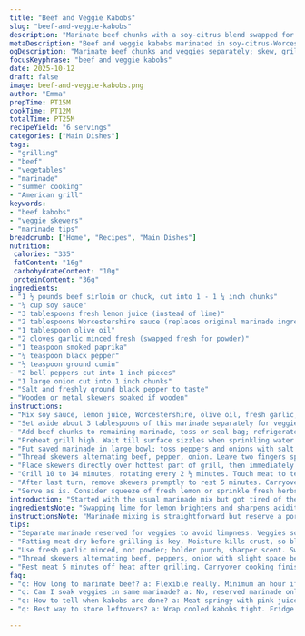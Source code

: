 ```yaml
---
title: "Beef and Veggie Kabobs"
slug: "beef-and-veggie-kabobs"
description: "Marinate beef chunks with a soy-citrus blend swapped for Worcestershire. Grill with peppers and onions soaked briefly in leftover marinade. Flip every few minutes, watch for char on edges and meat's firmness. Timing flexible but trust senses over clock. Serves 6, balanced macros with solid protein and moderate fat, fiber from veggies. Salt and peppers adjust seasoning. A little garlic powder switched for fresh minced; sharper kick with caramelizing onion and pepper aromas. Grill on medium-high once searing starts. Visual cues more than timers. Skewers threaded alternating meat and vegetables for even cook and flavor. Intuition key to avoid dry meat or raw pepper crunch."
metaDescription: "Beef and veggie kabobs marinated in soy-citrus-Worcestershire mix grilled medium-high. Balanced protein, fresh garlic, charred edges, and pepper-onion contrast serve 6."
ogDescription: "Marinate beef chunks and veggies separately; skew, grill 10-14 min with flips. Watch sizzle, edges char, springy meat for medium. Bold garlic, lemon brightness."
focusKeyphrase: "beef and veggie kabobs"
date: 2025-10-12
draft: false
image: beef-and-veggie-kabobs.png
author: "Emma"
prepTime: PT15M
cookTime: PT12M
totalTime: PT25M
recipeYield: "6 servings"
categories: ["Main Dishes"]
tags:
- "grilling"
- "beef"
- "vegetables"
- "marinade"
- "summer cooking"
- "American grill"
keywords:
- "beef kabobs"
- "veggie skewers"
- "marinade tips"
breadcrumb: ["Home", "Recipes", "Main Dishes"]
nutrition: 
 calories: "335"
 fatContent: "16g"
 carbohydrateContent: "10g"
 proteinContent: "36g"
ingredients:
- "1 ½ pounds beef sirloin or chuck, cut into 1 - 1 ¼ inch chunks"
- "¼ cup soy sauce"
- "3 tablespoons fresh lemon juice (instead of lime)"
- "2 tablespoons Worcestershire sauce (replaces original marinade ingredient)"
- "1 tablespoon olive oil"
- "2 cloves garlic minced fresh (swapped fresh for powder)"
- "1 teaspoon smoked paprika"
- "¼ teaspoon black pepper"
- "½ teaspoon ground cumin"
- "2 bell peppers cut into 1 inch pieces"
- "1 large onion cut into 1 inch chunks"
- "Salt and freshly ground black pepper to taste"
- "Wooden or metal skewers soaked if wooden"
instructions:
- "Mix soy sauce, lemon juice, Worcestershire, olive oil, fresh garlic, smoked paprika, black pepper, cumin thoroughly in a bowl or large zip-close bag."
- "Set aside about 3 tablespoons of this marinade separately for veggies later. Keep cool."
- "Add beef chunks to remaining marinade, toss or seal bag; refrigerate 45 minutes to 22 hours. Longer breaks down fibers, but don’t overdo or meat gets mushy."
- "Preheat grill high. Wait till surface sizzles when sprinkling water. Pat meat dry slightly to get good sear; moisture kills crust."
- "Put saved marinade in large bowl; toss peppers and onions with salt, pepper, stir. Don’t soak veggies too long or flavor dilutes."
- "Thread skewers alternating beef, pepper, onion. Leave two fingers space between pieces for even heat."
- "Place skewers directly over hottest part of grill, then immediately reduce heat to medium-high. Avoid flame-ups; flare-ups char bitter, not good."
- "Grill 10 to 14 minutes, rotating every 2 ½ minutes. Touch meat to test doneness — firm with a little spring means medium, softish for rare. Peek for edges of veggies getting charred, bubbling juices, sizzling sounds cropping up."
- "After last turn, remove skewers promptly to rest 5 minutes. Carryover cooking finishes gently, juices reabsorb."
- "Serve as is. Consider squeeze of fresh lemon or sprinkle fresh herbs because, why not? Adjust salt after grilling — marinade salt seeps into meat but never enough."
introduction: "Started with the usual marinade mix but got tired of the same flavors so I switched lime for lemon and tossed in Worcestershire instead of one ingredient for a deeper umami hit. Learned the hard way—don’t drown the veggies in marinade or they go limp and flavorless. The timing for marinating beef? Flexible. I prefer one hour minimum but once pushed up to nearly a full day and it tenderized beautifully without falling apart. Grill hot, quick, and watch that crust form. Flip often. Skewers threaded with peppers and onion give great flavor contrast but remember, peppers need just a brief bath in reserved marinade, not a soak. Grill’s heat and the smell of meat and veggies cooking is a sure sign to trust, not timers. Losing track is part of the fun, really."
ingredientsNote: "Swapping lime for lemon brightens and sharpens acidity fresh, less tropical than lime. Worcestershire adds a complex twist replacing a usual soy-heavy note. Fresh garlic punches harder than powder—don’t skip it unless in a pinch. Choosing sirloin or chuck depends on your patience for chew; chuck gets tender over long marinade, sirloin faster but leaner. Keep salt moderate in the marinade since reserved mix for veggies also salted separately. Wood skewers definitely need soaking unless metal—burn potential high otherwise. Peppers and onions – cut uniform for even cook; uneven cuts lead to crunchy oddities or mushy edges. Marinating time flexibility means you can prep ahead but not past 24 hours or texture breaks down aggressively. Store meat in fridge for food safety during marination."
instructionsNote: "Marinade mixing is straightforward but reserve a portion before meat goes in — key for vegetables to infuse flavor without wasting fresh batch. Pat meat dry before grilling — it helps get that satisfying crust. Preheating grill is crucial – check readiness by sprinkling water: if it sizzles vigorously, you’re good. Alternate thread skewers so each bite is balanced, prevents overcooking the veg or undercooking meat. Flipping every 2-3 minutes builds char, avoids flare-ups and uneven cooking. Look for meat firmness; presses springy and juices running pink mean medium rare to medium — check with finger firmness over time, not the clock. Veggies want charred edges, softened interiors, and deep color, avoid soggy raw centers. Rest meat post grill; juices redistribute preventing dryness. Taste and add a squeeze of lemon if needs brightness still, or sprinkle fresh herbs for lifting."
tips:
- "Separate marinade reserved for veggies to avoid limpness. Veggies soak briefly, no drowning. Flavor dilutes fast with long exposure; peppers need quick toss with salt and pepper only. Keep that contrast crisp; skin chars but inside stays firm. Timing crucial here, not exact but watch appearance and aroma more than minutes."
- "Patting meat dry before grilling is key. Moisture kills crust, so blot well after marinating. Sizzle on hot grill tells if surface’s ready. Test with drops of water; sizzle means heat's right. Flip every two to three minutes, quick rotations build char and avoid flare-ups. High heat upfront, then drop to medium-high once skewers hit grill."
- "Use fresh garlic minced, not powder; bolder punch, sharper scent. Swapped lime for lemon to brighten acidity without tropical notes. Worcestershire adds umami depth replacing soy-heavy parts. Choose sirloin for quick cook, chuck for tenderizing slow marinade. Marinade time flexible but under 24 hrs; texture breaks down beyond that, mushy meat."
- "Thread skewers alternating beef, peppers, onion with slight space between pieces. Two finger gaps allow even heat flow, prevent steam traps. Metal skewers don’t need soaking but wood definitely do; soaked wood avoids burning but still needs watchful grilling. Uniform cut sizes on veggies prevent crunchy or mushy bites. Visual cues trump clocks here."
- "Rest meat 5 minutes off heat after grilling. Carryover cooking finishes gently. Juices redistribute, no dryness. Look for firm with spring before removing but type of meat matters. Medium rare edges pink with some juice. Veggies get charred skins but tender inside. Consider fresh lemon squeeze or herbs to brighten final dish but add after to keep fresh notes."
faq:
- "q: How long to marinate beef? a: Flexible really. Minimum an hour if pressed. Up to 22 hours no fallapart. Longer than day meat gets mushy. Texture breaks down fast past 24 hrs. Chuck needs longer for tenderness. Sirloin cooks faster so shorter soak ok."
- "q: Can I soak veggies in same marinade? a: No, reserved marinade only brief toss for peppers and onions. Longer soak makes veggies limp, flavor goes thin. Salt veggies separately. Keep soaking under five minutes max. Otherwise lose crisp texture."
- "q: How to tell when kabobs are done? a: Meat springy with pink juices means medium. Soft for rare. Firm but slight bounce. Veggies charred edges, softened insides. Sizzle sound changes from crackle to quiet near done. Don’t rely on timer only. Touch, smell, look."
- "q: Best way to store leftovers? a: Wrap cooled kabobs tight. Fridge up to three days. Can freeze but texture drops; veggies get soggy. Reheat on grill or pan to restore some char. Marinade meat kept separate, discard if uncooked too long. Real talk: fresh always better but doable."

---
```

